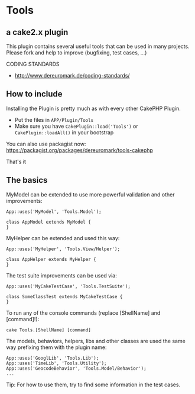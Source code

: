 # Tools

## a cake2.x plugin

This plugin contains several useful tools that can be used in many projects.
Please fork and help to improve (bugfixing, test cases, ...)

CODING STANDARDS
- http://www.dereuromark.de/coding-standards/

## How to include
Installing the Plugin is pretty much as with every other CakePHP Plugin.

* Put the files in `APP/Plugin/Tools`
* Make sure you have `CakePlugin::load('Tools')` or `CakePlugin::loadAll()` in your bootstrap

You can also use packagist now:
https://packagist.org/packages/dereuromark/tools-cakephp

That's it

## The basics

MyModel can be extended to use more powerful validation and other improvements:

    App::uses('MyModel', 'Tools.Model');

    class AppModel extends MyModel {
    }

MyHelper can be extended and used this way:

    App::uses('MyHelper', 'Tools.View/Helper');

    class AppHelper extends MyHelper {
    }

The test suite improvements can be used via:

    App::uses('MyCakeTestCase', 'Tools.TestSuite');

    class SomeClassTest extends MyCakeTestCase {
    }

To run any of the console commands (replace [ShellName] and [command]!):

    cake Tools.[ShellName] [command]

The models, behaviors, helpers, libs and other classes are used the same way prefixing them with the plugin name:

    App::uses('GooglLib', 'Tools.Lib');
    App::uses('TimeLib', 'Tools.Utility');
    App::uses('GeocodeBehavior', 'Tools.Model/Behavior');
    ...

Tip: For how to use them, try to find some information in the test cases.